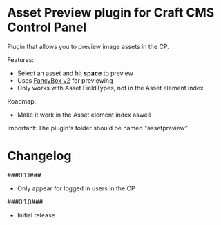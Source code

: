 Asset Preview plugin for Craft CMS Control Panel
=================

Plugin that allows you to preview image assets in the CP.

Features:
 - Select an asset and hit __space__ to preview
 - Uses [FancyBox v2](http://fancyapps.com/fancybox/) for previewing
 - Only works with Asset FieldTypes, not in the Asset element index

Roadmap:
 - Make it work in the Asset element index aswell
 
Important:
The plugin's folder should be named "assetpreview"

Changelog
=================
###0.1.1###
 - Only appear for logged in users in the CP

###0.1.0###
 - Initial release